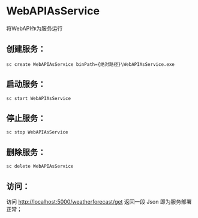 # WebAPIAsService
将WebAPI作为服务运行



## 创建服务：

```
sc create WebAPIAsService binPath={绝对路径}\WebAPIAsService.exe
```

## 启动服务：

```
sc start WebAPIAsService
```

## 停止服务：

```
sc stop WebAPIAsService
```

## 删除服务：

```
sc delete WebAPIAsService
```



## 访问：
访问 [http://localhost:5000/weatherforecast/get](http://localhost:5000/weatherforecast/get) 返回一段 Json 即为服务部署正常；

